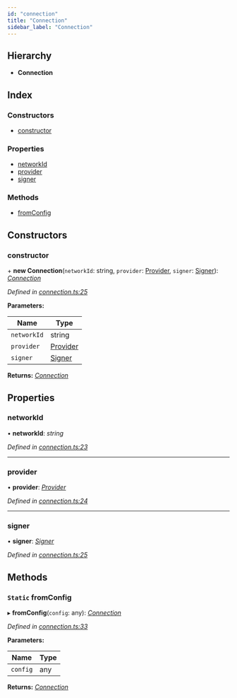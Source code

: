 ```yaml
---
id: "connection"
title: "Connection"
sidebar_label: "Connection"
---
```


## Hierarchy

* **Connection**

## Index

### Constructors

* [constructor](connection.md#constructor)

### Properties

* [networkId](connection.md#networkid)
* [provider](connection.md#provider)
* [signer](connection.md#signer)

### Methods

* [fromConfig](connection.md#static-fromconfig)

## Constructors

###  constructor

\+ **new Connection**(`networkId`: string, `provider`: [Provider](provider.md), `signer`: [Signer](signer.md)): *[Connection](connection.md)*

*Defined in [connection.ts:25](https://github.com/near/near-api-js/blob/88ad17d/src.ts/connection.ts#L25)*

**Parameters:**

Name | Type |
------ | ------ |
`networkId` | string |
`provider` | [Provider](provider.md) |
`signer` | [Signer](signer.md) |

**Returns:** *[Connection](connection.md)*

## Properties

###  networkId

• **networkId**: *string*

*Defined in [connection.ts:23](https://github.com/near/near-api-js/blob/88ad17d/src.ts/connection.ts#L23)*

___

###  provider

• **provider**: *[Provider](provider.md)*

*Defined in [connection.ts:24](https://github.com/near/near-api-js/blob/88ad17d/src.ts/connection.ts#L24)*

___

###  signer

• **signer**: *[Signer](signer.md)*

*Defined in [connection.ts:25](https://github.com/near/near-api-js/blob/88ad17d/src.ts/connection.ts#L25)*

## Methods

### `Static` fromConfig

▸ **fromConfig**(`config`: any): *[Connection](connection.md)*

*Defined in [connection.ts:33](https://github.com/near/near-api-js/blob/88ad17d/src.ts/connection.ts#L33)*

**Parameters:**

Name | Type |
------ | ------ |
`config` | any |

**Returns:** *[Connection](connection.md)*
